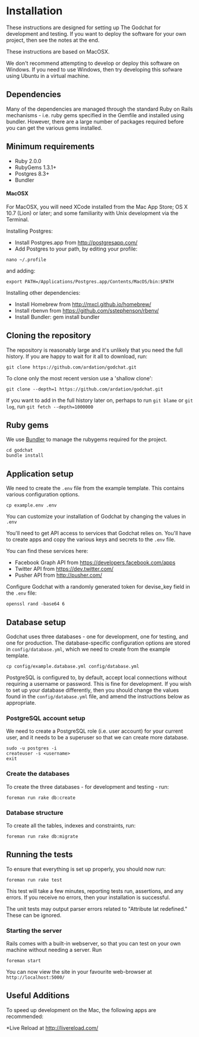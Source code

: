 # Installation

These instructions are designed for setting up The Godchat for development and testing.
If you want to deploy the software for your own project, then see the notes at the end.

These instructions are based on MacOSX.

We don't recommend attempting to develop or deploy this software on Windows. If you need to use Windows, then try developing this sofware using Ubuntu in a virtual machine.

## Dependencies

Many of the dependencies are managed through the standard Ruby on Rails mechanisms -
i.e. ruby gems specified in the Gemfile and installed using bundler. However, there are a large number of packages required before you can get the various gems installed.

## Minimum requirements

* Ruby 2.0.0
* RubyGems 1.3.1+
* Postgres 8.3+
* Bundler

#### MacOSX

For MacOSX, you will need XCode installed from the Mac App Store; OS X 10.7 (Lion) or later; and some familiarity with Unix development via the Terminal.

Installing Postgres:

* Install Postgres.app from http://postgresapp.com/
* Add Postgres to your path, by editing your profile:

`nano ~/.profile`

and adding:

`export PATH=/Applications/Postgres.app/Contents/MacOS/bin:$PATH`

Installing other dependencies:

* Install Homebrew from http://mxcl.github.io/homebrew/
* Install rbenvn from https://github.com/sstephenson/rbenv/
* Install Bundler: gem install bundler

## Cloning the repository

The repository is reasonably large and it's unlikely that you need the full history. If you are happy to wait for it all to download, run:

```
git clone https://github.com/ardation/godchat.git
```

To clone only the most recent version use a 'shallow clone':

```
git clone --depth=1 https://github.com/ardation/godchat.git
```

If you want to add in the full history later on, perhaps to run `git blame` or `git log`, run `git fetch --depth=1000000`

## Ruby gems

We use [Bundler](http://gembundler.com/) to manage the rubygems required for the project.

```
cd godchat
bundle install
```

## Application setup

We need to create the `.env` file from the example template. This contains various configuration options.

```
cp example.env .env
```

You can customize your installation of Godchat by changing the values in `.env`

You'll need to get API access to services that Godchat relies on. You'll have to create apps and copy the various keys and secrets to the `.env` file.

You can find these services here:

* Facebook Graph API from https://developers.facebook.com/apps
* Twitter API from https://dev.twitter.com/
* Pusher API from http://pusher.com/

Configure Godchat with a randomly generated token for devise_key field in the `.env` file:
```
openssl rand -base64 6
```

## Database setup

Godchat uses three databases -  one for development, one for testing, and one for production. The database-specific configuration
options are stored in `config/database.yml`, which we need to create from the example template.

```
cp config/example.database.yml config/database.yml
```

PostgreSQL is configured to, by default, accept local connections without requiring a username or password. This is fine for development.
If you wish to set up your database differently, then you should change the values found in the `config/database.yml` file, and amend the
instructions below as appropriate.

### PostgreSQL account setup

We need to create a PostgreSQL role (i.e. user account) for your current user, and it needs to be a superuser so that we can create more database.

```
sudo -u postgres -i
createuser -s <username>
exit
```

### Create the databases

To create the three databases - for development and testing - run:

```
foreman run rake db:create
```

### Database structure

To create all the tables, indexes and constraints, run:

```
foreman run rake db:migrate
```

## Running the tests

To ensure that everything is set up properly, you should now run:

```
foreman run rake test
```

This test will take a few minutes, reporting tests run, assertions, and any errors. If you receive no errors, then your installation is successful.

The unit tests may output parser errors related to "Attribute lat redefined." These can be ignored.

### Starting the server

Rails comes with a built-in webserver, so that you can test on your own machine without needing a server. Run

```
foreman start
```

You can now view the site in your favourite web-browser at `http://localhost:5000/`


## Useful Additions

To speed up development on the Mac, the following apps are recommended:

*Live Reload at http://livereload.com/